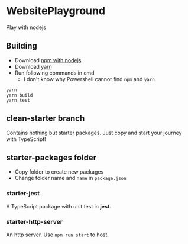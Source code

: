 # WebsitePlayground

Play with nodejs

## Building

- Download [npm with nodejs](https://www.npmjs.com/get-npm)
- Download [yarn](https://yarnpkg.com/lang/en/)
- Run following commands in cmd
  - I don't know why Powershell cannot find `npm` and `yarn`.

```plaintext
yarn
yarn build
yarn test
```

## clean-starter branch

Contains nothing but starter packages. Just copy and start your journey with TypeScript!

## starter-packages folder

- Copy folder to create new packages
- Change folder name and `name` in `package.json`

### starter-jest

A TypeScript package with unit test in **jest**.

### starter-http-server

An http server. Use `npm run start` to host.
